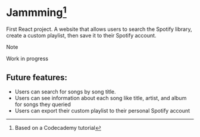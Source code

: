 # Jammming[^1]

First React project.
A website that allows users to search the Spotify library, create a custom playlist, then save it to their Spotify account.

> [!NOTE]
> Work in progress

## Future features:

- Users can search for songs by song title.
- Users can see information about each song like title, artist, and album for songs they queried
- Users can export their custom playlist to their personal Spotify account

[^1]: Based on a Codecademy tutorial
